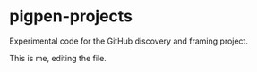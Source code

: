 # pigpen-projects

Experimental code for the GitHub discovery and framing project.


This is me, editing the file. 
